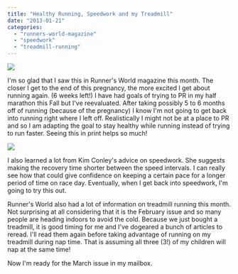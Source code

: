 ```yaml
---
title: "Healthy Running, Speedwork and my Treadmill"
date: "2013-01-21"
categories: 
  - "runners-world-magazine"
  - "speedwork"
  - "treadmill-running"
---
```


[![](images/IMG_7821.JPG)](http://2.bp.blogspot.com/-8sGQKELMRdM/UPl3LqUJb3I/AAAAAAAABuw/FigHc3jd6Gc/s1600/IMG_7821.JPG)

  
  
I'm so glad that I saw this in Runner's World magazine this month. The closer I get to the end of this pregnancy, the more excited I get about running again. (6 weeks left!) I have had goals of trying to PR in my half marathon this Fall but I've reevaluated. After taking possibly 5 to 6 months off of running (because of the pregnancy) I know I'm not going to get back into running right where I left off. Realistically I might not be at a place to PR and so I am adapting the goal to stay healthy while running instead of trying to run faster. Seeing this in print helps so much!  
  
  

[![](http://4.bp.blogspot.com/-pLCyu_hHgdQ/UPl8TS7CMUI/AAAAAAAABvU/uB-1VsRr-B8/s400/.jpg)](http://4.bp.blogspot.com/-pLCyu_hHgdQ/UPl8TS7CMUI/AAAAAAAABvU/uB-1VsRr-B8/s1600/.jpg)

  
I also learned a lot from Kim Conley's advice on speedwork. She suggests making the recovery time shorter between the speed intervals. I can really see how that could give confidence on keeping a certain pace for a longer period of time on race day. Eventually, when I get back into speedwork, I'm going to try this out.   
  
Runner's World also had a lot of information on treadmill running this month. Not surprising at all considering that it is the February issue and so many people are heading indoors to avoid the cold. Because we just bought a treadmill, it is good timing for me and I've dogeared a bunch of articles to reread. I'll read them again before taking advantage of running on my treadmill during nap time. That is assuming all three (3!) of my children will nap at the same time!  
  
Now I'm ready for the March issue in my mailbox.
